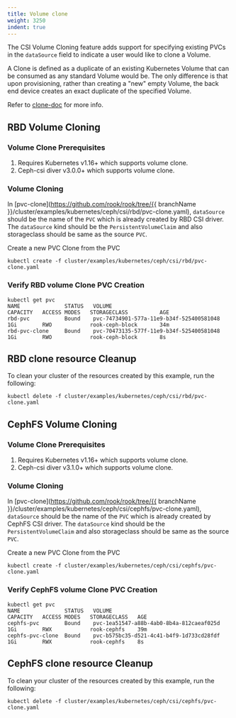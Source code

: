 ```yaml
---
title: Volume clone
weight: 3250
indent: true
---
```


The CSI Volume Cloning feature adds support for specifying existing PVCs in the
`dataSource` field to indicate a user would like to clone a Volume.

A Clone is defined as a duplicate of an existing Kubernetes Volume that can be
consumed as any standard Volume would be. The only difference is that upon
provisioning, rather than creating a "new" empty Volume, the back end device
creates an exact duplicate of the specified Volume.

Refer to [clone-doc](https://kubernetes.io/docs/concepts/storage/volume-pvc-datasource/)
for more info.

## RBD Volume Cloning

### Volume Clone Prerequisites

 1. Requires Kubernetes v1.16+ which supports volume clone.
 2. Ceph-csi diver v3.0.0+ which supports volume clone.

### Volume Cloning

In
[pvc-clone](https://github.com/rook/rook/tree/{{ branchName }}/cluster/examples/kubernetes/ceph/csi/rbd/pvc-clone.yaml),
`dataSource` should be the name of the `PVC` which is already created by RBD
CSI driver. The `dataSource` kind should be the `PersistentVolumeClaim` and also storageclass
should be same as the source `PVC`.

Create a new PVC Clone from the PVC

```console
kubectl create -f cluster/examples/kubernetes/ceph/csi/rbd/pvc-clone.yaml
```

### Verify RBD volume Clone PVC Creation

```console
kubectl get pvc
NAME              STATUS   VOLUME                                     CAPACITY   ACCESS MODES   STORAGECLASS          AGE
rbd-pvc           Bound    pvc-74734901-577a-11e9-b34f-525400581048   1Gi        RWO            rook-ceph-block       34m
rbd-pvc-clone     Bound    pvc-70473135-577f-11e9-b34f-525400581048   1Gi        RWO            rook-ceph-block       8s
```

## RBD clone resource Cleanup

To clean your cluster of the resources created by this example, run the following:

```console
kubectl delete -f cluster/examples/kubernetes/ceph/csi/rbd/pvc-clone.yaml
```

## CephFS Volume Cloning

### Volume Clone Prerequisites

 1. Requires Kubernetes v1.16+ which supports volume clone.
 2. Ceph-csi diver v3.1.0+ which supports volume clone.

### Volume Cloning

In
[pvc-clone](https://github.com/rook/rook/tree/{{ branchName }}/cluster/examples/kubernetes/ceph/csi/cephfs/pvc-clone.yaml),
`dataSource` should be the name of the `PVC` which is already created by CephFS
CSI driver. The `dataSource` kind should be the `PersistentVolumeClaim` and also storageclass
should be same as the source `PVC`.

Create a new PVC Clone from the PVC

```console
kubectl create -f cluster/examples/kubernetes/ceph/csi/cephfs/pvc-clone.yaml
```

### Verify CephFS volume Clone PVC Creation

```console
kubectl get pvc
NAME              STATUS   VOLUME                                     CAPACITY   ACCESS MODES   STORAGECLASS   AGE
cephfs-pvc        Bound    pvc-1ea51547-a88b-4ab0-8b4a-812caeaf025d   1Gi        RWX            rook-cephfs    39m
cephfs-pvc-clone  Bound    pvc-b575bc35-d521-4c41-b4f9-1d733cd28fdf   1Gi        RWX            rook-cephfs    8s
```

## CephFS clone resource Cleanup

To clean your cluster of the resources created by this example, run the following:

```console
kubectl delete -f cluster/examples/kubernetes/ceph/csi/cephfs/pvc-clone.yaml
```